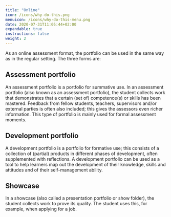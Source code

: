 ```yaml
---
title: "Online"
icon: /icons/why-do-this.png
menuicon: /icons/why-do-this-menu.png
date: 2020-07-31T11:05:44+02:00
expandable: true
instructions: false
weight: 2
---
```


As an online assessment format, the portfolio can be used in the same way as in the regular setting. The three forms are:

## Assessment portfolio

An assessment portfolio is a portfolio for summative use. In an assessment portfolio (also known as an assessment portfolio), the student collects work that demonstrates that a certain (set of) competence(s) or skills has been mastered. Feedback from fellow students, teachers, supervisors and/or external parties is often also included; this gives the assessors even richer information. This type of portfolio is mainly used for formal assessment moments.

## Development portfolio

A development portfolio is a portfolio for formative use; this consists of a collection of (partial) products in different phases of development, often supplemented with reflections. A development portfolio can be used as a tool to help learners map out the development of their knowledge, skills and attitudes and of their self-management ability.

## Showcase

In a showcase (also called a presentation portfolio or show folder), the student collects work to prove its quality. The student uses this, for example, when applying for a job.
